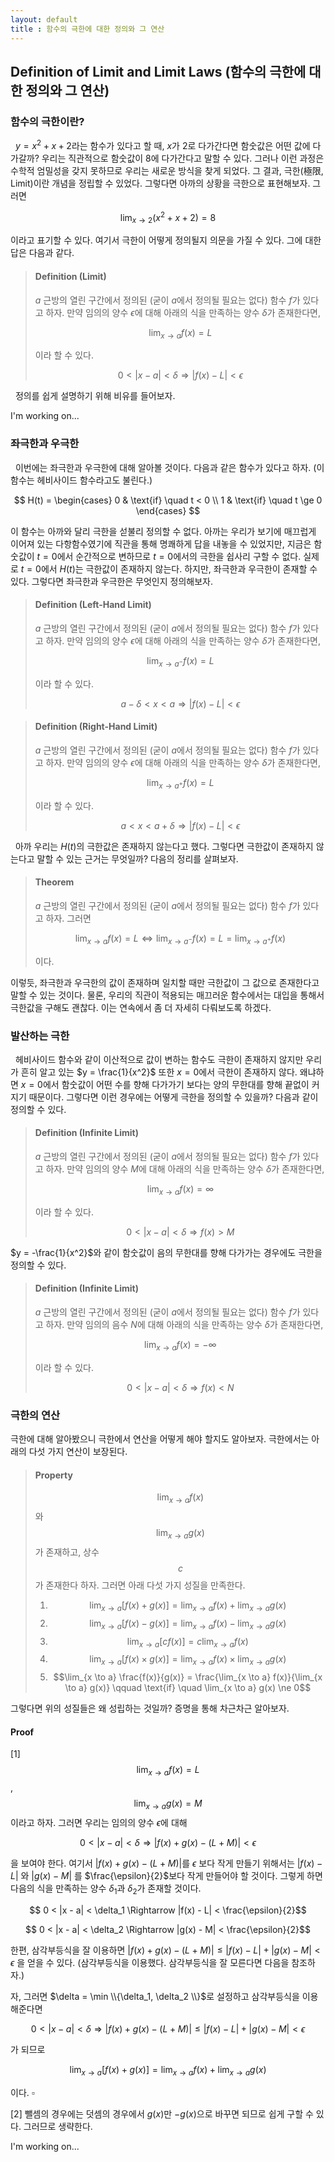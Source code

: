 ```yaml
---
layout: default
title : 함수의 극한에 대한 정의와 그 연산
---
```


## Definition of Limit and Limit Laws (함수의 극한에 대한 정의와 그 연산)

### 함수의 극한이란?

  $y=x^2+x+2$라는 함수가 있다고 할 때, $x$가 $2$로 다가간다면 함숫값은 어떤 값에 다가갈까? 우리는 직관적으로 함숫값이 $8$에 다가간다고 말할 수 있다. 그러나 이런 과정은 수학적 엄밀성을 갖지 못하므로 우리는 새로운 방식을 찾게 되었다. 그 결과, 극한(極限, Limit)이란 개념을 정립할 수 있었다. 그렇다면 아까의 상황을 극한으로 표현해보자. 그러면

$$\lim_{x \to 2} (x^2 + x + 2) = 8$$

이라고 표기할 수 있다. 여기서 극한이 어떻게 정의될지 의문을 가질 수 있다. 그에 대한 답은 다음과 같다.

> #### Definition (Limit)
>
> $a$ 근방의 열린 구간에서 정의된 (굳이 $a$에서 정의될 필요는 없다) 함수 $f$가 있다고 하자. 만약 임의의 양수 $\epsilon$에 대해 아래의 식을 만족하는 양수 $\delta$가 존재한다면,
>
> $$\lim_{x \to a} f(x) = L$$
>
> 이라 할 수 있다.
>
> $$0 < |x - a| < \delta \Rightarrow |f(x) - L| < \epsilon$$

  정의를 쉽게 설명하기 위해 비유를 들어보자. 

I'm working on...

### 좌극한과 우극한

  이번에는 좌극한과 우극한에 대해 알아볼 것이다. 다음과 같은 함수가 있다고 하자. (이 함수는 헤비사이드 함수라고도 불린다.)

$$ H(t) = \begin{cases} 
            0 & \text{if} \quad t < 0 \\
            1 & \text{if} \quad t \ge 0
        \end{cases}
$$

이 함수는 아까와 달리 극한을 섣불리 정의할 수 없다. 아까는 우리가 보기에 매끄럽게 이어져 있는 다항함수였기에 직관을 통해 명쾌하게 답을 내놓을 수 있었지만, 지금은 함숫값이 $t = 0$에서 순간적으로 변하므로 $t = 0$에서의 극한을 쉽사리 구할 수 없다. 실제로 $t = 0$에서 $H(t)$는 극한값이 존재하지 않는다. 하지만, 좌극한과 우극한이 존재할 수 있다. 그렇다면 좌극한과 우극한은 무엇인지 정의해보자.

> #### Definition (Left-Hand Limit)
>
> $a$ 근방의 열린 구간에서 정의된 (굳이 $a$에서 정의될 필요는 없다) 함수 $f$가 있다고 하자. 만약 임의의 양수 $\epsilon$에 대해 아래의 식을 만족하는 양수 $\delta$가 존재한다면,
>
> $$\lim_{x \to a^-} f(x) = L$$
>
> 이라 할 수 있다.
>
> $$a - \delta < x < a \Rightarrow |f(x) - L| < \epsilon$$

> #### Definition (Right-Hand Limit)
>
> $a$ 근방의 열린 구간에서 정의된 (굳이 $a$에서 정의될 필요는 없다) 함수 $f$가 있다고 하자. 만약 임의의 양수 $\epsilon$에 대해 아래의 식을 만족하는 양수 $\delta$가 존재한다면,
>
> $$\lim_{x \to a^+} f(x) = L$$
>
> 이라 할 수 있다.
>
> $$a < x < a + \delta \Rightarrow |f(x) - L| < \epsilon$$

  아까 우리는 $H(t)$의 극한값은 존재하지 않는다고 했다. 그렇다면 극한값이 존재하지 않는다고 말할 수 있는 근거는 무엇일까? 다음의 정리를 살펴보자.

> #### Theorem
>
> $a$ 근방의 열린 구간에서 정의된 (굳이 $a$에서 정의될 필요는 없다) 함수 $f$가 있다고 하자. 그러면
>
> $$\lim_{x \to a} f(x) = L \Longleftrightarrow \lim_{x \to a^-} f(x) = L = \lim_{x \to a^+} f(x)$$
>
> 이다.
 
이렇듯, 좌극한과 우극한의 값이 존재하며 일치할 때만 극한값이 그 값으로 존재한다고 말할 수 있는 것이다. 물론, 우리의 직관이 적용되는 매끄러운 함수에서는 대입을 통해서 극한값을 구해도 괜찮다. 이는 연속에서 좀 더 자세히 다뤄보도록 하겠다.

### 발산하는 극한

  헤비사이드 함수와 같이 이산적으로 값이 변하는 함수도 극한이 존재하지 않지만 우리가 흔히 알고 있는 $y = \frac{1}{x^2}$ 또한 $x = 0$에서 극한이 존재하지 않다. 왜냐하면 $x = 0$에서 함숫값이 어떤 수를 향해 다가가기 보다는 양의 무한대를 향해 끝없이 커지기 때문이다. 그렇다면 이런 경우에는 어떻게 극한을 정의할 수 있을까? 다음과 같이 정의할 수 있다.

> #### Definition (Infinite Limit)
>
> $a$ 근방의 열린 구간에서 정의된 (굳이 $a$에서 정의될 필요는 없다) 함수 $f$가 있다고 하자. 만약 임의의 양수 $M$에 대해 아래의 식을 만족하는 양수 $\delta$가 존재한다면,
>
> $$\lim_{x \to a} f(x) = \infty$$
>
> 이라 할 수 있다.
>
> $$0 < |x - a| < \delta \Rightarrow f(x) > M$$

$y = -\frac{1}{x^2}$와 같이 함숫값이 음의 무한대를 향해 다가가는 경우에도 극한을 정의할 수 있다.

> #### Definition (Infinite Limit)
>
> $a$ 근방의 열린 구간에서 정의된 (굳이 $a$에서 정의될 필요는 없다) 함수 $f$가 있다고 하자. 만약 임의의 음수 $N$에 대해 아래의 식을 만족하는 양수 $\delta$가 존재한다면,
>
> $$\lim_{x \to a} f(x) = -\infty$$
>
> 이라 할 수 있다.
>
> $$0 < |x - a| < \delta \Rightarrow f(x) < N$$

### 극한의 연산

  극한에 대해 알아봤으니 극한에서 연산을 어떻게 해야 할지도 알아보자. 극한에서는 아래의 다섯 가지 연산이 보장된다.

> #### Property
>
> $$\lim_{x \to a} f(x)$$와 $$\lim_{x \to a} g(x)$$가 존재하고, 상수 $$c$$가 존재한다 하자. 그러면 아래 다섯 가지 성질을 만족한다.
>
> 1. $$\lim_{x \to a} \left[ f(x) + g(x) \right] = \lim_{x \to a} f(x) + \lim_{x \to a} g(x)$$
> 2. $$\lim_{x \to a} \left[ f(x) - g(x) \right] = \lim_{x \to a} f(x) - \lim_{x \to a} g(x)$$
> 3. $$\lim_{x \to a} \left[ cf(x) \right] = c \lim_{x \to a} f(x)$$
> 4. $$\lim_{x \to a} \left[ f(x) \times g(x) \right] = \lim_{x \to a} f(x) \times \lim_{x \to a} g(x)$$
> 5. $$\lim_{x \to a} \frac{f(x)}{g(x)} = \frac{\lim_{x \to a} f(x)}{\lim_{x \to a} g(x)} \qquad \text{if} \quad \lim_{x \to a} g(x) \ne 0$$

그렇다면 위의 성질들은 왜 성립하는 것일까? 증명을 통해 차근차근 알아보자.

#### Proof

[1] $$\lim_{x \to a} f(x) = L$$, $$\lim_{x \to a} g(x) = M$$이라고 하자. 그러면 우리는 임의의 양수 $\epsilon$에 대해

$$ 0 < |x - a| < \delta \Rightarrow |f(x) + g(x) - (L + M)| < \epsilon$$

을 보여야 한다. 
여기서 $|f(x) + g(x) - (L + M)|$를 $\epsilon$
보다 작게 만들기 위해서는 
$|f(x) - L|$
와 
$|g(x) - M|$
를 $\frac{\epsilon}{2}$보다 작게 만들어야 할 것이다. 그렇게 하면 다음의 식을 만족하는 양수 $\delta_1$과 $\delta_2$가 존재할 것이다.

$$ 0 < |x - a| < \delta_1 \Rightarrow |f(x) - L| < \frac{\epsilon}{2}$$

$$ 0 < |x - a| < \delta_2 \Rightarrow |g(x) - M| < \frac{\epsilon}{2}$$

한편, 삼각부등식을 잘 이용하면 
$|f(x) + g(x) - (L + M)| \le |f(x) - L| + |g(x) - M| < \epsilon$
을 얻을 수 있다. (삼각부등식을 이용했다. 삼각부등식을 잘 모른다면 다음을 참조하자.)

자, 그러면 $\delta = \min \\{\delta_1, \delta_2 \\}$로 설정하고 삼각부등식을 이용해준다면

$$ 0 < |x - a| < \delta \Rightarrow |f(x) + g(x) - (L + M)| \le |f(x) - L| + |g(x) - M| < \epsilon$$

가 되므로

$$\lim_{x \to a} \left[ f(x) + g(x) \right] = \lim_{x \to a} f(x) + \lim_{x \to a} g(x)$$

이다. $\square$

[2] 뺄셈의 경우에는 덧셈의 경우에서 $g(x)$만 $-g(x)$으로 바꾸면 되므로 쉽게 구할 수 있다. 그러므로 생략한다.

I'm working on...

